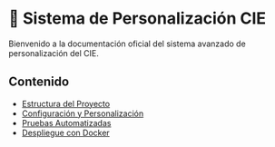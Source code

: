 # 🧩 Sistema de Personalización CIE

Bienvenido a la documentación oficial del sistema avanzado de personalización del CIE.

## Contenido
- [Estructura del Proyecto](estructura.md)
- [Configuración y Personalización](personalizacion.md)
- [Pruebas Automatizadas](pruebas.md)
- [Despliegue con Docker](docker.md)

